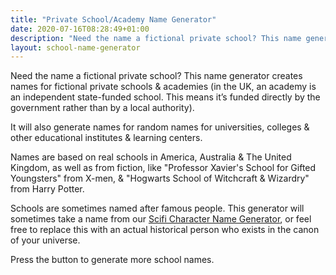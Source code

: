 ```yaml
---
title: "Private School/Academy Name Generator"
date: 2020-07-16T08:28:49+01:00
description: "Need the name a fictional private school? This name generator creates names for fictional private schools & academies"
layout: school-name-generator
---
```


Need the name a fictional private school? This name generator creates names for fictional private schools & academies (in the UK, an academy is an independent state-funded school. This means it’s funded directly by the government rather than by a local authority). 

It will also generate names for random names for universities, colleges & other educational institutes & learning centers.

Names are based on real schools in America, Australia & The United Kingdom, as well as from fiction, like "Professor Xavier's School for Gifted Youngsters" from X-men, & "Hogwarts School of Witchcraft & Wizardry" from Harry Potter.

Schools are sometimes named after famous people. This generator will sometimes take a name from our <a href="/sci-fi-character-name-generator">Scifi Character Name Generator</a>, or feel free to replace this with an actual historical person who exists in the canon of your universe.

Press the button to generate more school names. 